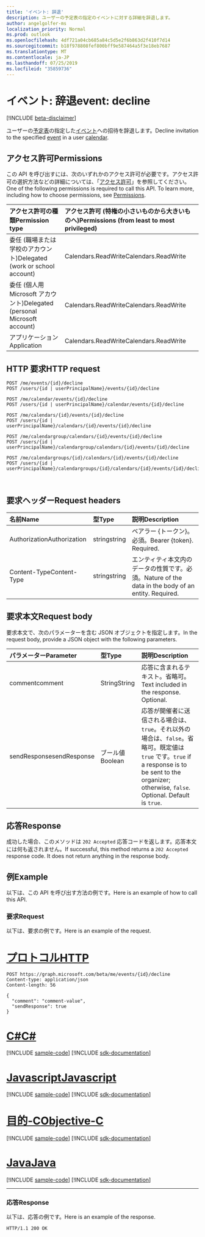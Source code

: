 ```yaml
---
title: 'イベント: 辞退'
description: ユーザーの予定表の指定のイベントに対する詳細を辞退します。
author: angelgolfer-ms
localization_priority: Normal
ms.prod: outlook
ms.openlocfilehash: 4df721a04cb685a84c5d5e2f6b863d2f410f7d14
ms.sourcegitcommit: b18f978808fef800bff9e587464a5f3e18eb7687
ms.translationtype: MT
ms.contentlocale: ja-JP
ms.lasthandoff: 07/25/2019
ms.locfileid: "35859736"
---
```

# <a name="event-decline"></a><span data-ttu-id="05a77-103">イベント: 辞退</span><span class="sxs-lookup"><span data-stu-id="05a77-103">event: decline</span></span>

[!INCLUDE [beta-disclaimer](../../includes/beta-disclaimer.md)]

<span data-ttu-id="05a77-104">ユーザーの[予定表](../resources/calendar.md)の指定した[イベント](../resources/event.md)への招待を辞退します。</span><span class="sxs-lookup"><span data-stu-id="05a77-104">Decline invitation to the specified [event](../resources/event.md) in a user [calendar](../resources/calendar.md).</span></span>

## <a name="permissions"></a><span data-ttu-id="05a77-105">アクセス許可</span><span class="sxs-lookup"><span data-stu-id="05a77-105">Permissions</span></span>
<span data-ttu-id="05a77-p101">この API を呼び出すには、次のいずれかのアクセス許可が必要です。アクセス許可の選択方法などの詳細については、「[アクセス許可](/graph/permissions-reference)」を参照してください。</span><span class="sxs-lookup"><span data-stu-id="05a77-p101">One of the following permissions is required to call this API. To learn more, including how to choose permissions, see [Permissions](/graph/permissions-reference).</span></span>

|<span data-ttu-id="05a77-108">アクセス許可の種類</span><span class="sxs-lookup"><span data-stu-id="05a77-108">Permission type</span></span>      | <span data-ttu-id="05a77-109">アクセス許可 (特権の小さいものから大きいものへ)</span><span class="sxs-lookup"><span data-stu-id="05a77-109">Permissions (from least to most privileged)</span></span>              |
|:--------------------|:---------------------------------------------------------|
|<span data-ttu-id="05a77-110">委任 (職場または学校のアカウント)</span><span class="sxs-lookup"><span data-stu-id="05a77-110">Delegated (work or school account)</span></span> | <span data-ttu-id="05a77-111">Calendars.ReadWrite</span><span class="sxs-lookup"><span data-stu-id="05a77-111">Calendars.ReadWrite</span></span>    |
|<span data-ttu-id="05a77-112">委任 (個人用 Microsoft アカウント)</span><span class="sxs-lookup"><span data-stu-id="05a77-112">Delegated (personal Microsoft account)</span></span> | <span data-ttu-id="05a77-113">Calendars.ReadWrite</span><span class="sxs-lookup"><span data-stu-id="05a77-113">Calendars.ReadWrite</span></span>    |
|<span data-ttu-id="05a77-114">アプリケーション</span><span class="sxs-lookup"><span data-stu-id="05a77-114">Application</span></span> | <span data-ttu-id="05a77-115">Calendars.ReadWrite</span><span class="sxs-lookup"><span data-stu-id="05a77-115">Calendars.ReadWrite</span></span> |

## <a name="http-request"></a><span data-ttu-id="05a77-116">HTTP 要求</span><span class="sxs-lookup"><span data-stu-id="05a77-116">HTTP request</span></span>

<!-- { "blockType": "ignored" } -->

```http
POST /me/events/{id}/decline
POST /users/{id | userPrincipalName}/events/{id}/decline

POST /me/calendar/events/{id}/decline
POST /users/{id | userPrincipalName}/calendar/events/{id}/decline

POST /me/calendars/{id}/events/{id}/decline
POST /users/{id | userPrincipalName}/calendars/{id}/events/{id}/decline

POST /me/calendargroup/calendars/{id}/events/{id}/decline
POST /users/{id | userPrincipalName}/calendargroup/calendars/{id}/events/{id}/decline

POST /me/calendargroups/{id}/calendars/{id}/events/{id}/decline
POST /users/{id | userPrincipalName}/calendargroups/{id}/calendars/{id}/events/{id}/decline
```

<br/>

## <a name="request-headers"></a><span data-ttu-id="05a77-117">要求ヘッダー</span><span class="sxs-lookup"><span data-stu-id="05a77-117">Request headers</span></span>

| <span data-ttu-id="05a77-118">名前</span><span class="sxs-lookup"><span data-stu-id="05a77-118">Name</span></span>       | <span data-ttu-id="05a77-119">型</span><span class="sxs-lookup"><span data-stu-id="05a77-119">Type</span></span> | <span data-ttu-id="05a77-120">説明</span><span class="sxs-lookup"><span data-stu-id="05a77-120">Description</span></span>|
|:---------------|:--------|:----------|
| <span data-ttu-id="05a77-121">Authorization</span><span class="sxs-lookup"><span data-stu-id="05a77-121">Authorization</span></span>  | <span data-ttu-id="05a77-122">string</span><span class="sxs-lookup"><span data-stu-id="05a77-122">string</span></span>  | <span data-ttu-id="05a77-p102">ベアラー {トークン}。必須。</span><span class="sxs-lookup"><span data-stu-id="05a77-p102">Bearer {token}. Required.</span></span> |
| <span data-ttu-id="05a77-125">Content-Type</span><span class="sxs-lookup"><span data-stu-id="05a77-125">Content-Type</span></span> | <span data-ttu-id="05a77-126">string</span><span class="sxs-lookup"><span data-stu-id="05a77-126">string</span></span>  | <span data-ttu-id="05a77-p103">エンティティ本文内のデータの性質です。必須。</span><span class="sxs-lookup"><span data-stu-id="05a77-p103">Nature of the data in the body of an entity. Required.</span></span> |

## <a name="request-body"></a><span data-ttu-id="05a77-129">要求本文</span><span class="sxs-lookup"><span data-stu-id="05a77-129">Request body</span></span>

<span data-ttu-id="05a77-130">要求本文で、次のパラメーターを含む JSON オブジェクトを指定します。</span><span class="sxs-lookup"><span data-stu-id="05a77-130">In the request body, provide a JSON object with the following parameters.</span></span>

| <span data-ttu-id="05a77-131">パラメーター</span><span class="sxs-lookup"><span data-stu-id="05a77-131">Parameter</span></span>    | <span data-ttu-id="05a77-132">型</span><span class="sxs-lookup"><span data-stu-id="05a77-132">Type</span></span>   |<span data-ttu-id="05a77-133">説明</span><span class="sxs-lookup"><span data-stu-id="05a77-133">Description</span></span>|
|:---------------|:--------|:----------|
|<span data-ttu-id="05a77-134">comment</span><span class="sxs-lookup"><span data-stu-id="05a77-134">comment</span></span>|<span data-ttu-id="05a77-135">String</span><span class="sxs-lookup"><span data-stu-id="05a77-135">String</span></span>|<span data-ttu-id="05a77-p104">応答に含まれるテキスト。省略可。</span><span class="sxs-lookup"><span data-stu-id="05a77-p104">Text included in the response. Optional.</span></span>|
|<span data-ttu-id="05a77-138">sendResponse</span><span class="sxs-lookup"><span data-stu-id="05a77-138">sendResponse</span></span>|<span data-ttu-id="05a77-139">ブール値</span><span class="sxs-lookup"><span data-stu-id="05a77-139">Boolean</span></span>|<span data-ttu-id="05a77-p105">応答が開催者に送信される場合は、`true`。それ以外の場合は、`false`。省略可。既定値は `true` です。</span><span class="sxs-lookup"><span data-stu-id="05a77-p105">`true` if a response is to be sent to the organizer; otherwise, `false`. Optional. Default is `true`.</span></span>|

## <a name="response"></a><span data-ttu-id="05a77-143">応答</span><span class="sxs-lookup"><span data-stu-id="05a77-143">Response</span></span>

<span data-ttu-id="05a77-p106">成功した場合、このメソッドは `202 Accepted` 応答コードを返します。応答本文には何も返されません。</span><span class="sxs-lookup"><span data-stu-id="05a77-p106">If successful, this method returns a `202 Accepted` response code. It does not return anything in the response body.</span></span>

## <a name="example"></a><span data-ttu-id="05a77-146">例</span><span class="sxs-lookup"><span data-stu-id="05a77-146">Example</span></span>

<span data-ttu-id="05a77-147">以下は、この API を呼び出す方法の例です。</span><span class="sxs-lookup"><span data-stu-id="05a77-147">Here is an example of how to call this API.</span></span>

### <a name="request"></a><span data-ttu-id="05a77-148">要求</span><span class="sxs-lookup"><span data-stu-id="05a77-148">Request</span></span>

<span data-ttu-id="05a77-149">以下は、要求の例です。</span><span class="sxs-lookup"><span data-stu-id="05a77-149">Here is an example of the request.</span></span>


# <a name="httptabhttp"></a>[<span data-ttu-id="05a77-150">プロトコル</span><span class="sxs-lookup"><span data-stu-id="05a77-150">HTTP</span></span>](#tab/http)
<!-- {
  "blockType": "request",
  "name": "event_decline"
}-->

```http
POST https://graph.microsoft.com/beta/me/events/{id}/decline
Content-type: application/json
Content-length: 56

{
  "comment": "comment-value",
  "sendResponse": true
}
```
# <a name="ctabcsharp"></a>[<span data-ttu-id="05a77-151">C#</span><span class="sxs-lookup"><span data-stu-id="05a77-151">C#</span></span>](#tab/csharp)
[!INCLUDE [sample-code](../includes/snippets/csharp/event-decline-csharp-snippets.md)]
[!INCLUDE [sdk-documentation](../includes/snippets/snippets-sdk-documentation-link.md)]

# <a name="javascripttabjavascript"></a>[<span data-ttu-id="05a77-152">Javascript</span><span class="sxs-lookup"><span data-stu-id="05a77-152">Javascript</span></span>](#tab/javascript)
[!INCLUDE [sample-code](../includes/snippets/javascript/event-decline-javascript-snippets.md)]
[!INCLUDE [sdk-documentation](../includes/snippets/snippets-sdk-documentation-link.md)]

# <a name="objective-ctabobjc"></a>[<span data-ttu-id="05a77-153">目的-C</span><span class="sxs-lookup"><span data-stu-id="05a77-153">Objective-C</span></span>](#tab/objc)
[!INCLUDE [sample-code](../includes/snippets/objc/event-decline-objc-snippets.md)]
[!INCLUDE [sdk-documentation](../includes/snippets/snippets-sdk-documentation-link.md)]

# <a name="javatabjava"></a>[<span data-ttu-id="05a77-154">Java</span><span class="sxs-lookup"><span data-stu-id="05a77-154">Java</span></span>](#tab/java)
[!INCLUDE [sample-code](../includes/snippets/java/event-decline-java-snippets.md)]
[!INCLUDE [sdk-documentation](../includes/snippets/snippets-sdk-documentation-link.md)]

---


### <a name="response"></a><span data-ttu-id="05a77-155">応答</span><span class="sxs-lookup"><span data-stu-id="05a77-155">Response</span></span>

<span data-ttu-id="05a77-156">以下は、応答の例です。</span><span class="sxs-lookup"><span data-stu-id="05a77-156">Here is an example of the response.</span></span>

<!-- {
  "blockType": "response",
  "truncated": true
} -->

```http
HTTP/1.1 200 OK
```

<!-- uuid: 8fcb5dbc-d5aa-4681-8e31-b001d5168d79
2015-10-25 14:57:30 UTC -->
<!--
{
  "type": "#page.annotation",
  "description": "event: decline",
  "keywords": "",
  "section": "documentation",
  "tocPath": "",
  "suppressions": [
  ]
}
-->
